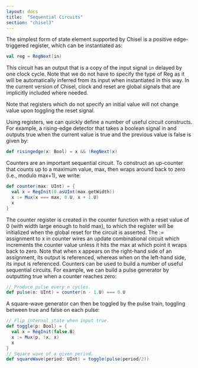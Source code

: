 ```yaml
---
layout: docs
title:  "Sequential Circuits"
section: "chisel3"
---
```

The simplest form of state element supported by Chisel is a positive edge-triggered register, which can be instantiated as:
```scala
val reg = RegNext(in)
```
This circuit has an output that is a copy of the input signal `in` delayed by one clock cycle. Note that we do not have to specify the type of Reg as it will be automatically inferred from its input when instantiated in this way. In the current version of Chisel, clock and reset are global signals that are implicitly included where needed.

Note that registers which do not specify an initial value will not change value upon toggling the reset signal.

Using registers, we can quickly define a number of useful circuit constructs. For example, a rising-edge detector that takes a boolean signal in and outputs true when the current value is true and the previous value is false is given by:
```scala
def risingedge(x: Bool) = x && !RegNext(x)
```
Counters are an important sequential circuit. To construct an up-counter that counts up to a maximum value, max, then wraps around back to zero (i.e., modulo max+1), we write:
```scala
def counter(max: UInt) = {
  val x = RegInit(0.asUInt(max.getWidth))
  x := Mux(x === max, 0.U, x + 1.U)
  x
}
```
The counter register is created in the counter function with a reset value of 0 (with width large enough to hold max), to which the register will be initialized when the global reset for the circuit is asserted. The := assignment to x in counter wires an update combinational circuit which increments the counter value unless it hits the max at which point it wraps back to zero. Note that when x appears on the right-hand side of an assignment, its output is referenced, whereas when on the left-hand side, its input is referenced.
Counters can be used to build a number of useful sequential circuits. For example, we can build a pulse generator by outputting true when a counter reaches zero:
```scala
// Produce pulse every n cycles.
def pulse(n: UInt) = counter(n - 1.U) === 0.U
```
A square-wave generator can then be toggled by the pulse train, toggling between true and false on each pulse:
```scala
// Flip internal state when input true.
def toggle(p: Bool) = {
  val x = RegInit(false.B)
  x := Mux(p, !x, x)
  x
}
// Square wave of a given period.
def squareWave(period: UInt) = toggle(pulse(period/2))
```
